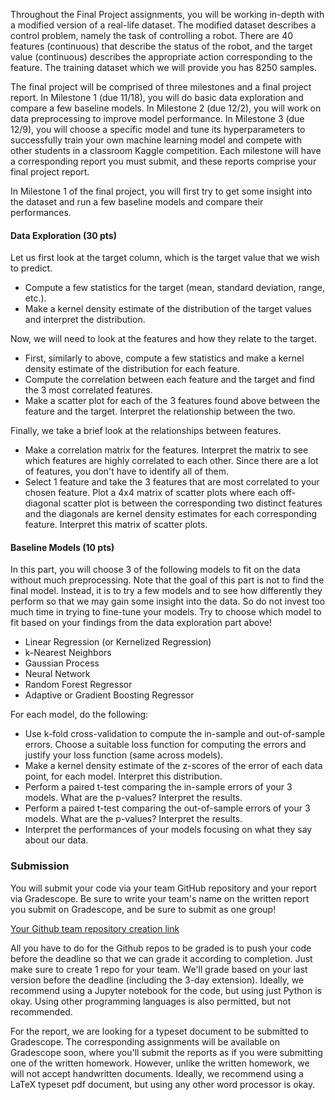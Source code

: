 Throughout the Final Project assignments, you will be working in-depth with a modified version of a real-life dataset. The modified dataset describes a control problem, namely the task of controlling a robot. There are 40 features (continuous) that describe the status of the robot, and the target value (continuous) describes the appropriate action corresponding to the feature. The training dataset which we will provide you has 8250 samples. 

The final project will be comprised of three milestones and a final project report. In Milestone 1 (due 11/18), you will do basic data exploration and compare a few baseline models. In Milestone 2 (due 12/2), you will work on data preprocessing to improve model performance. In Milestone 3 (due 12/9), you will choose a specific model and tune its hyperparameters to successfully train your own machine learning model and compete with other students in a classroom Kaggle competition. Each milestone will have a corresponding report you must submit, and these reports comprise your final project report. 

In Milestone 1 of the final project, you will first try to get some insight into the dataset and run a few baseline models and compare their performances. 

#### Data Exploration (30 pts)

Let us first look at the target column, which is the target value that we wish to predict. 
- Compute a few statistics for the target (mean, standard deviation, range, etc.). 
- Make a kernel density estimate of the distribution of the target values and interpret the distribution. 

Now, we will need to look at the features and how they relate to the target.
- First, similarly to above, compute a few statistics and make a kernel density estimate of the distribution for each feature. 
- Compute the correlation between each feature and the target and find the 3 most correlated features.
- Make a scatter plot for each of the 3 features found above between the feature and the target. Interpret the relationship between the two. 

Finally, we take a brief look at the relationships between features.
- Make a correlation matrix for the features. Interpret the matrix to see which features are highly correlated to each other. Since there are a lot of features, you don't have to identify all of them. 
- Select 1 feature and take the 3 features that are most correlated to your chosen feature. Plot a 4x4 matrix of scatter plots where each off-diagonal scatter plot is between the corresponding two distinct features and the diagonals are kernel density estimates for each corresponding feature. Interpret this matrix of scatter plots. 

#### Baseline Models (10 pts)

In this part, you will choose 3 of the following models to fit on the data without much preprocessing. Note that the goal of this part is not to find the final model. Instead, it is to try a few models and to see how differently they perform so that we may gain some insight into the data. So do not invest too much time in trying to fine-tune your models. Try to choose which model to fit based on your findings from the data exploration part above! 

- Linear Regression (or Kernelized Regression)
- k-Nearest Neighbors
- Gaussian Process 
- Neural Network
- Random Forest Regressor
- Adaptive or Gradient Boosting Regressor

For each model, do the following:
- Use k-fold cross-validation to compute the in-sample and out-of-sample errors. Choose a suitable loss function for computing the errors and justify your loss function (same across models).
- Make a kernel density estimate of the z-scores of the error of each data point, for each model. Interpret this distribution. 
- Perform a paired t-test comparing the in-sample errors of your 3 models. What are the p-values? Interpret the results.
- Perform a paired t-test comparing the out-of-sample errors of your 3 models. What are the p-values? Interpret the results.
- Interpret the performances of your models focusing on what they say about our data.


### Submission

You will submit your code via your team GitHub repository and your report via Gradescope. Be sure to write your team's name on the written report you submit on Gradescope, and be sure to submit as one group!

[Your Github team repository creation link](https://classroom.github.com/a/TVVLt7bfLinks)

All you have to do for the Github repos to be graded is to push your code before the deadline so that we can grade it according to completion. Just make sure to create 1 repo for your team. We'll grade based on your last version before the deadline (including the 3-day extension). Ideally, we recommend using a Jupyter notebook for the code, but using just Python is okay. Using other programming languages is also permitted, but not recommended.

For the report, we are looking for a typeset document to be submitted to Gradescope. The corresponding assignments will be available on Gradescope soon, where you'll submit the reports as if you were submitting one of the written homework. However, unlike the written homework, we will not accept handwritten documents. Ideally, we recommend using a LaTeX typeset pdf document, but using any other word processor is okay.